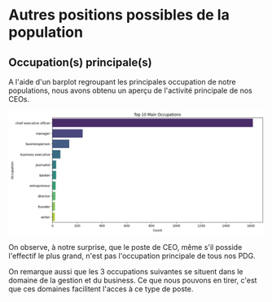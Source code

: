 # Autres positions possibles de la population


## Occupation(s) principale(s)

A l'aide d'un barplot regroupant les principales occupation de notre populations, nous avons obtenu un aperçu de l'activité principale de nos CEOs.

![Occupation principale](../../notebooks_jupyter/wikidata_exploration/images/Top_10_Main_Occupations.png "Occupation principale")

On observe, à notre surprise, que le poste de CEO, même s'il posside l'effectif le plus grand, n'est pas l'occupation principale de tous nos PDG.

On remarque aussi que les 3 occupations suivantes se situent dans le domaine de la gestion et du business. Ce que nous pouvons en tirer, c'est que ces domaines facilitent l'acces à ce type de poste.
